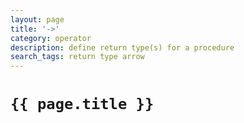 ```yaml
---
layout: page
title: '->'
category: operator
description: define return type(s) for a procedure
search_tags: return type arrow
---
```


# `{{ page.title }}`
